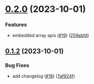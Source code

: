 # [0.2.0](https://github.com/vanpho93/dryerjs/compare/v0.1.2...v0.2.0) (2023-10-01)


### Features

* embedded array apis ([#19](https://github.com/vanpho93/dryerjs/issues/19)) ([259abfd](https://github.com/vanpho93/dryerjs/commit/259abfd80a6a67335d9183d0b0be3f90b31e4844))

## [0.1.2](https://github.com/vanpho93/dryerjs/compare/v0.1.1...v0.1.2) (2023-10-01)


### Bug Fixes

* add changelog ([#18](https://github.com/vanpho93/dryerjs/issues/18)) ([7af924f](https://github.com/vanpho93/dryerjs/commit/7af924f582ab3bef63795b0950381b2b8ed2dbc0))
